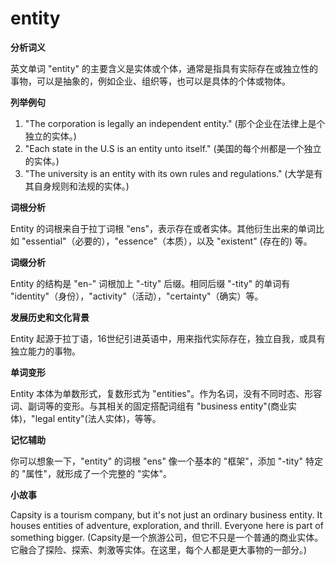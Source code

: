 # entity

**分析词义**

  

英文单词 "entity" 的主要含义是实体或个体，通常是指具有实际存在或独立性的事物，可以是抽象的，例如企业、组织等，也可以是具体的个体或物体。

  

**列举例句**

  

1.  "The corporation is legally an independent entity." (那个企业在法律上是个独立的实体。)
2.  "Each state in the U.S is an entity unto itself." (美国的每个州都是一个独立的实体。)
3.  "The university is an entity with its own rules and regulations." (大学是有其自身规则和法规的实体。)

  

**词根分析**

  

Entity 的词根来自于拉丁词根 "ens"，表示存在或者实体。其他衍生出来的单词比如 "essential"（必要的），"essence"（本质），以及 "existent" (存在的) 等。

  

**词缀分析**

  

Entity 的结构是 "en-" 词根加上 "-tity" 后缀。相同后缀 "-tity" 的单词有 "identity"（身份），"activity"（活动），"certainty"（确实）等。

  

**发展历史和文化背景**

  

Entity 起源于拉丁语，16世纪引进英语中，用来指代实际存在，独立自我，或具有独立能力的事物。

  

**单词变形**

  

Entity 本体为单数形式，复数形式为 "entities"。作为名词，没有不同时态、形容词、副词等的变形。与其相关的固定搭配词组有 "business entity"(商业实体)，"legal entity"(法人实体)，等等。

  

**记忆辅助**

  

你可以想象一下，"entity" 的词根 "ens" 像一个基本的 "框架"，添加 "-tity" 特定的 "属性"，就形成了一个完整的 "实体"。

  

**小故事**

  

Capsity is a tourism company, but it's not just an ordinary business entity. It houses entities of adventure, exploration, and thrill. Everyone here is part of something bigger. (Capsity是一个旅游公司，但它不只是一个普通的商业实体。它融合了探险、探索、刺激等实体。在这里，每个人都是更大事物的一部分。)
